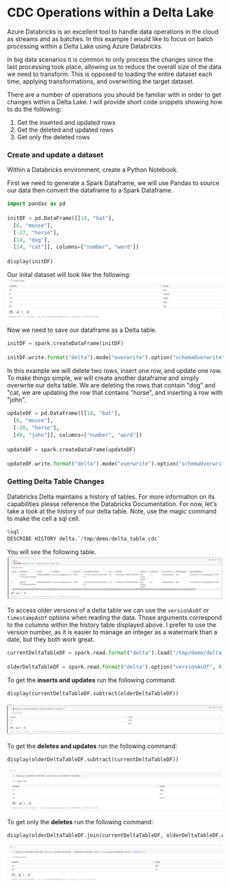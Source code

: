 # CDC Operations within a Delta Lake


Azure Databricks is an excellent tool to handle data operations in the cloud as streams and as batches. In this example I would like to focus on batch processing within a Delta Lake using Azure Databricks. 

In big data scenarios it is common to only process the changes since the last processing took place, allowing us to reduce the overall size of the data we need to transform. This is opposed to loading the entire dataset each time, applying transformations, and overwriting the target dataset. 

There are a number of operations you should be familiar with in order to get changes within a Delta Lake. I will provide short code snippets showing how to do the following:
1. Get the inserted and updated rows 
1. Get the deleted and updated rows
1. Get only the deleted rows



### Create and update a dataset

Within a Databricks environment, create a Python Notebook. 

First we need to generate a Spark Dataframe, we will use Pandas to source our data then convert the dataframe to a Spark Dataframe. 
```python
import pandas as pd

initDF = pd.DataFrame([[18, "bat"],
  [6, "mouse"],
  [-27, "horse"],
  [14, "dog"],
  [24, "cat"]], columns=["number", "word"])

display(initDF)
```

Our inital dataset will look like the following:  
![](./imgs/cdc_one.png)

Now we need to save our dataframe as a Delta table. 
```python
initDF = spark.createDataFrame(initDF)

initDF.write.format("delta").mode("overwrite").option("schemaOverwrite", "true").save("/tmp/cdc_demo/delta_table_cdc")
```

In this example we will delete two rows, insert one row, and update one row. To make things simple, we will create another dataframe and simply overwrite our delta table. We are deleting the rows that contain "dog" and "cat, we are updating the row that contains "horse", and inserting a row with "john".  

```python
updateDF = pd.DataFrame([[18, "bat"],
  [6, "mouse"],
  [-20, "horse"],
  [40, "john"]], columns=["number", "word"])

updateDF = spark.createDataFrame(updateDF)

updateDF.write.format("delta").mode("overwrite").option("schemaOverwrite", "true").save("/tmp/cdc_demo/delta_table_cdc")
```


### Getting Delta Table Changes

Databricks Delta maintains a history of tables. For more information on its capabilities please reference the Databricks Documentation. For now, let's take a look at the history of our delta table. Note, use the magic command to make the cell a sql cell. 
```python
%sql
DESCRIBE HISTORY delta.`/tmp/demo/delta_table_cdc`
```

You will see the following table. 
![](./imgs/cdc_two.png) 

To access older versions of a delta table we can use the `versionAsOf` or `timestampAsOf` options when reading the data. Those arguments correspond to the columns within the history table displayed above. I prefer to use the version number, as it is easier to manage an integer as a watermark than a date, but they both work great. 

```python
currentDeltaTableDF = spark.read.format("delta").load("/tmp/demo/delta_table_cdc")

olderDeltaTableDF = spark.read.format("delta").option("versionAsOf", 0).load("/tmp/demo/delta_table_cdc") 
```

To get the **inserts and updates** run the following command:
```python
display(currentDeltaTableDF.subtract(olderDeltaTableDF))
```
![](./imgs/cdc_three.PNG) 




To get the **deletes and updates** run the following command:
```python
display(olderDeltaTableDF.subtract(currentDeltaTableDF))
```
![](./imgs/cdc_four.PNG) 


To get only the **deletes** run the following command:
```python
display(olderDeltaTableDF.join(currentDeltaTableDF, olderDeltaTableDF.word == currentDeltaTableDF.word, "leftanti"))
```
![](./imgs/cdc_five.PNG) 
